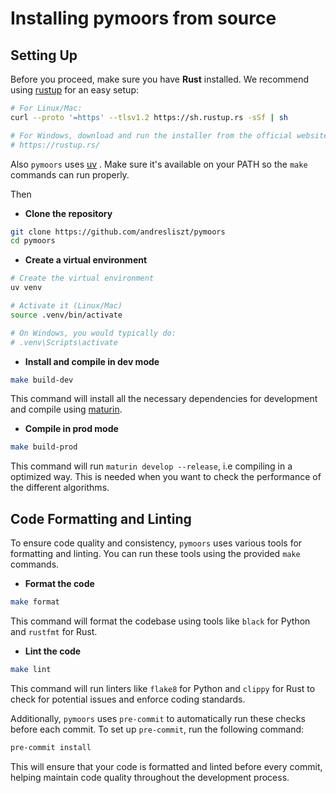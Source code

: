 
# Installing pymoors from source


## Setting Up

Before you proceed, make sure you have **Rust** installed. We recommend using [rustup](https://rustup.rs/) for an easy setup:

```bash
# For Linux/Mac:
curl --proto '=https' --tlsv1.2 https://sh.rustup.rs -sSf | sh

# For Windows, download and run the installer from the official website:
# https://rustup.rs/
```

Also `pymoors` uses [uv](https://github.com/astral-sh/uv) . Make sure it's available on your PATH so the `make` commands can run properly.

Then

* **Clone the repository**
```sh
git clone https://github.com/andresliszt/pymoors
cd pymoors
```

* **Create a virtual environment**
```sh
# Create the virtual environment
uv venv

# Activate it (Linux/Mac)
source .venv/bin/activate

# On Windows, you would typically do:
# .venv\Scripts\activate
```

* **Install and compile in dev mode**
```sh
make build-dev
```

This command will install all the necessary dependencies for development and compile using [maturin](https://github.com/PyO3/maturin).

* **Compile in prod mode**
```bash
make build-prod
```
This command will run `maturin develop --release`, i.e compiling in a optimized way. This is needed when you want to check the performance of the different algorithms.

## Code Formatting and Linting

To ensure code quality and consistency, `pymoors` uses various tools for formatting and linting. You can run these tools using the provided `make` commands.

* **Format the code**
```sh
make format
```
This command will format the codebase using tools like `black` for Python and `rustfmt` for Rust.

* **Lint the code**
```sh
make lint
```
This command will run linters like `flake8` for Python and `clippy` for Rust to check for potential issues and enforce coding standards.

Additionally, `pymoors` uses `pre-commit` to automatically run these checks before each commit. To set up `pre-commit`, run the following command:

```sh
pre-commit install
```

This will ensure that your code is formatted and linted before every commit, helping maintain code quality throughout the development process.
